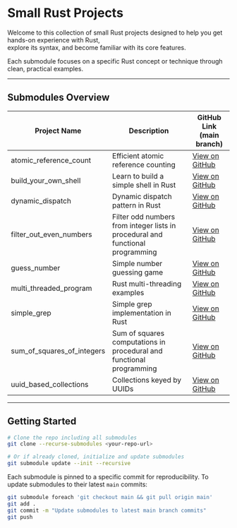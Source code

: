 # Small Rust Projects

Welcome to this collection of small Rust projects designed to help you get hands-on experience with Rust,  
explore its syntax, and become familiar with its core features.

Each submodule focuses on a specific Rust concept or technique through clean, practical examples.

---

## Submodules Overview

| Project Name               | Description                                                                    | GitHub Link (main branch)                                                                 |
| -------------------------- | ------------------------------------------------------------------------------ | ----------------------------------------------------------------------------------------- |
| atomic_reference_count     | Efficient atomic reference counting                                            | [View on GitHub](https://github.com/abdulaziz7225/atomic-reference-count/tree/main)       |
| build_your_own_shell       | Learn to build a simple shell in Rust                                          | [View on GitHub](https://github.com/abdulaziz7225/build-your-own-shell-in-rust/tree/main) |
| dynamic_dispatch           | Dynamic dispatch pattern in Rust                                               | [View on GitHub](https://github.com/abdulaziz7225/dynamic-dispatch-in-rust/tree/main)     |
| filter_out_even_numbers    | Filter odd numbers from integer lists in procedural and functional programming | [View on GitHub](https://github.com/abdulaziz7225/filter-out-even-numbers/tree/main)      |
| guess_number               | Simple number guessing game                                                    | [View on GitHub](https://github.com/abdulaziz7225/guess-number/tree/main)                 |
| multi_threaded_program     | Rust multi-threading examples                                                  | [View on GitHub](https://github.com/abdulaziz7225/multi-threaded-program/tree/main)       |
| simple_grep                | Simple grep implementation in Rust                                             | [View on GitHub](https://github.com/abdulaziz7225/simple-grep/tree/main)                  |
| sum_of_squares_of_integers | Sum of squares computations in procedural and functional programming           | [View on GitHub](https://github.com/abdulaziz7225/sum-of-squares-of-integers/tree/main)   |
| uuid_based_collections     | Collections keyed by UUIDs                                                     | [View on GitHub](https://github.com/abdulaziz7225/uuid-based-collections/tree/main)       |

---

## Getting Started

```bash
# Clone the repo including all submodules
git clone --recurse-submodules <your-repo-url>

# Or if already cloned, initialize and update submodules
git submodule update --init --recursive
```

Each submodule is pinned to a specific commit for reproducibility.
To update submodules to their latest `main` commits:

```bash
git submodule foreach 'git checkout main && git pull origin main'
git add .
git commit -m "Update submodules to latest main branch commits"
git push
```
